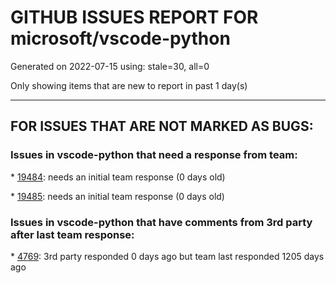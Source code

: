 
# GITHUB ISSUES REPORT FOR microsoft/vscode-python


Generated on 2022-07-15 using: stale=30, all=0


Only showing items that are new to report in past 1 day(s)


---

## FOR ISSUES THAT ARE NOT MARKED AS BUGS:


### Issues in vscode-python that need a response from team:


\* [19484](https://github.com/microsoft/vscode-python/issues/19484 "Docker debug error: Timed out waiting for launcher to connect"): needs an initial team response (0 days old)

\* [19485](https://github.com/microsoft/vscode-python/issues/19485 "VSCode: Auto import/import suggestions for Python dependencies from external libraries"): needs an initial team response (0 days old)

### Issues in vscode-python that have comments from 3rd party after last team response:


\* [4769](https://github.com/microsoft/vscode-python/issues/4769 "Display names of parameterized tests in test explorer"): 3rd party responded 0 days ago but team last responded 1205 days ago
